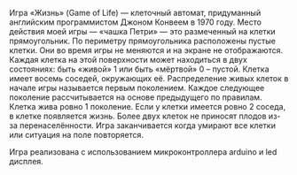 Игра «Жизнь» (Game of Life) — клеточный автомат, придуманный английским программистом Джоном Конвеем в 1970 году.
Место действия моей игры — «чашка Петри» — это размеченный на клетки прямоугольник.
По периметру прямоугольника расположены пустые клетки. Они во время игры не меняются и на экране не отображаются.
Каждая клетка на этой поверхности может находиться в двух состояниях: быть «живой» 1 или быть «мёртвой» 0 – пустой.
Клетка имеет восемь соседей, окружающих её. Распределение живых клеток в начале игры называется первым поколением.
Каждое следующее поколение рассчитывается на основе предыдущего по правилам. Клетка жива ровно 1 поколение. 
Если у клетки имеется ровно 2 соседа, в клетке появляется жизнь. Более двух клеток не приносят плодов из-за перенаселённости.
Игра заканчивается когда умирают все клетки или ситуация на поле повторяется. 

Игра реализована с использованием микроконтроллера arduino и led дисплея.
